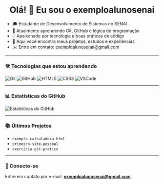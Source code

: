<h1 align="center">Olá! 👋 Eu sou o exemploalunosenai</h1>

- 🎓 Estudante de Desenvolvimento de Sistemas no SENAI
- 🔧 Atualmente aprendendo Git, GitHub e lógica de programação
- 💡 Apaixonado por tecnologia e boas práticas de código
- 📁 Aqui você encontra meus projetos, estudos e experiências
- ✉️ Entre em contato: exemploalunosenai@gmail.com

---

### 🛠️ Tecnologias que estou aprendendo

![Git](https://img.shields.io/badge/-Git-F05032?style=for-the-badge&logo=git&logoColor=white)
![GitHub](https://img.shields.io/badge/-GitHub-181717?style=for-the-badge&logo=github&logoColor=white)
![HTML5](https://img.shields.io/badge/-HTML5-E34F26?style=for-the-badge&logo=html5&logoColor=white)
![CSS3](https://img.shields.io/badge/-CSS3-1572B6?style=for-the-badge&logo=css3&logoColor=white)
![VSCode](https://img.shields.io/badge/-VSCode-007ACC?style=for-the-badge&logo=visual-studio-code&logoColor=white)

---

### 📊 Estatísticas do GitHub

![Estatísticas do GitHub](https://github-readme-stats.vercel.app/api?username=exemploalunosenai&show_icons=true&theme=radical)

---

### 📚 Últimos Projetos

- `exemplo-calculadora-html`
- `primeiro-site-pessoal`
- `exercicio-git-pratico`

---

### 🤝 Conecte-se

Entre em contato por e-mail: **exemploalunosenai@gmail.com**
